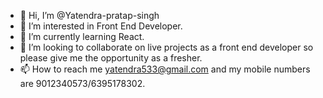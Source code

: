 - 👋 Hi, I’m @Yatendra-pratap-singh
- 👀 I’m interested in Front End Developer.
- 🌱 I’m currently learning React.
- 💞️ I’m looking to collaborate on live projects as a front end developer so please give me the opportunity as a fresher.
- 📫 How to reach me yatendra533@gmail.com and my mobile numbers are 9012340573/6395178302.

<!---
Yatendra-pratap-singh/Yatendra-pratap-singh is a ✨ special ✨ repository because its `README.md` (this file) appears on your GitHub profile.
You can click the Preview link to take a look at your changes.
--->

